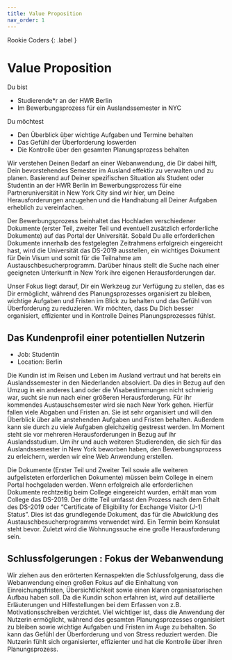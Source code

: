 ```yaml
---
title: Value Proposition
nav_order: 1
---
```


Rookie Coders
{: .label }

# Value Proposition

Du bist 
- Studierende*r an der HWR Berlin
- Im Bewerbungsprozess für ein Auslandssemester in NYC

Du möchtest 
- Den Überblick über wichtige Aufgaben und Termine behalten
- Das Gefühl der Überforderung loswerden
- Die Kontrolle über den gesamten Planungsprozess behalten


Wir verstehen Deinen Bedarf an einer Webanwendung, die Dir dabei hilft, Dein bevorstehendes Semester im Ausland effektiv zu verwalten und zu planen. Basierend auf Deiner spezifischen Situation als Student oder Studentin an der HWR Berlin im Bewerbungsprozess für eine Partneruniversität in New York City sind wir hier, um Deine Herausforderungen anzugehen und die Handhabung all Deiner Aufgaben erheblich zu vereinfachen.

Der Bewerbungsprozess beinhaltet das Hochladen verschiedener Dokumente (erster Teil, zweiter Teil und eventuell zusätzlich erforderliche Dokumente) auf das Portal der Universität. Sobald Du alle erforderlichen Dokumente innerhalb des festgelegten Zeitrahmens erfolgreich eingereicht hast, wird die Universität das DS-2019 ausstellen, ein wichtiges Dokument für Dein Visum und somit für die Teilnahme am Austauschbesucherprogramm. Darüber hinaus stellt die Suche nach einer geeigneten Unterkunft in New York ihre eigenen Herausforderungen dar.

Unser Fokus liegt darauf, Dir ein Werkzeug zur Verfügung zu stellen, das es Dir ermöglicht, während des Planungsprozesses organisiert zu bleiben, wichtige Aufgaben und Fristen im Blick zu behalten und das Gefühl von Überforderung zu reduzieren. Wir möchten, dass Du Dich besser organisiert, effizienter und in Kontrolle Deines Planungsprozesses fühlst.


## Das Kundenprofil einer potentiellen Nutzerin
- Job: Studentin
- Location: Berlin

Die Kundin ist im Reisen und Leben im Ausland vertraut und hat bereits ein Auslandssemester in den Niederlanden absolviert. Da dies in Bezug auf den Umzug in ein anderes Land oder die Visabestimmungen nicht schwierig war, sucht sie nun nach einer größeren Herausforderung. Für ihr kommendes Austauschsemester wird sie nach New York gehen. Hierfür fallen viele Abgaben und Fristen an. Sie ist sehr organisiert und will den Überblick über alle anstehenden Aufgaben und Fristen behalten. Außerdem kann sie durch zu viele Aufgaben gleichzeitig gestresst werden. Im Moment steht sie vor mehreren Herausforderungen in Bezug auf ihr Auslandsstudium. Um ihr und auch weiteren Studierenden, die sich für das Auslandssemester in New York beworben haben, den Bewerbungsprozess zu erleichern, werden wir eine Web Anwendung erstellen.

Die Dokumente (Erster Teil und Zweiter Teil sowie alle weiteren aufgelisteten erforderlichen Dokumente) müssen beim College in einem Portal hochgeladen werden. Wenn erfolgreich alle erforderlichen Dokumente rechtzeitig beim College eingereicht wurden, erhält man vom College das DS-2019. Der dritte Teil umfasst den Prozess nach dem Erhalt des DS-2019 oder “Certificate of Eligibility for Exchange Visitor (J-1) Status”. Dies ist das grundlegende Dokument, das für die Abwicklung des Austauschbesucherprogramms verwendet wird. Ein Termin beim Konsulat steht bevor. Zuletzt wird die Wohnungssuche eine große Herausforderung sein.

## Schlussfolgerungen : Fokus der Webanwendung 
Wir ziehen aus den erörterten Kernaspekten die Schlussfolgerung, dass die Webanwendung einen großen Fokus auf die Einhaltung von Einreichungsfristen, Übersichtlichkeit sowie einen klaren organisatorischen Aufbau haben soll. Da die Kundin schon erfahren ist, wird auf detaillierte Erläuterungen und Hilfestellungen bei dem Erfassen von z.B. Motivationsschreiben verzichtet. Viel wichtiger ist, dass die Anwendung der Nutzerin ermöglicht, während des gesamten Planungsprozesses organisiert zu bleiben sowie wichtige Aufgaben und Fristen im Auge zu behalten. So kann das Gefühl der Überforderung und von Stress reduziert werden. Die Nutzerin fühlt sich organisierter, effizienter und hat die Kontrolle über ihren Planungsprozess.

